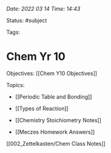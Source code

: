 *Date: 2022 03 14 Time: 14:43*


Status: #subject 

Tags: 


# Chem Yr 10

Objectives: [[Chem Y10 Objectives]]

Topics:
* [[Periodic Table and Bonding]]
* [[Types of Reaction]]
* [[Chemistry Stoichiometry Notes]]

* [[Meczes Homework Answers]]


[[002_Zettelkasten/Chem Class Notes]]